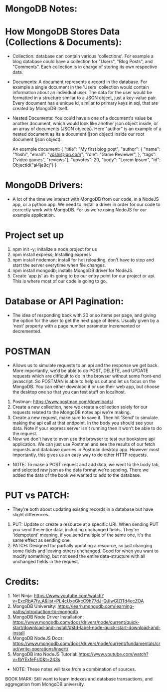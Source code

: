 # MongoDB Notes:

# How MongoDB Stores Data (Collections & Documents):

- Collection: database can contain various 'collections'. For example
  a blog database could have a collection for "Users", "Blog Posts",
  and "Comments". Each collection is in charge of storing its own
  respective data.
- Documents: A document represents a record in the database. For example
  a single document in the 'Users' collection would contain information about
  an individual user. The data for the user would be formatted in a structure
  similar to a JSON object, just a key-value pair. Every document has a
  unique id, similar to primary keys in sql, that are created by MongoDB itself.

- Nested Documents: You could have a one of a document's value be another document,
  which would look like another json object inside, or an array of documents (JSON objects).
  Here "author" is an example of a nested document as its a document (json object) inside our root
  document (json object).

  An example document: {
  "title": "My first blog post",
  "author": {
  "name": "Yoshi",
  "email": "yoshi@ign.com",
  "role": "Game Reviewer",
  },
  "tags": ["video games", "reviews"],
  "upvotes": 20,
  "body": "Lorem Ipsum",
  "id": ObjectId("ai4je9cj")
  }


# MongoDB Drivers: 
- A lot of the time we interact with MongoDB from our code, in a NodeJS
  app, or a python app. We need to install a driver in order for our code
  to correctly work with MongoDB. For us we're using NodeJS for our example application.


# Project set up
1. npm init -y; initalize a node project for us
2. npm install express; Installing express
3. npm install nodemon; install for hot reloading, don't have to stop and start the server everytime when file changes.
4. npm install mongodb; installs MongoDB driver for NodeJS.
5. Create 'app.js' as its going to be our entry point for our project or api.
  This is where most of our code is going to go.

# Database or API Pagination:
- The idea of responding back with 20 or so items per page, and 
  giving the option for the user to get the next page of items.
  Usually given by a 'next' property with a page number parameter 
  incremented or decremented. 




# POSTMAN
- Allows us to simulate requests to an api and the response 
  we get back. More importantly, we'd be able to do 
  POST, DELETE, and UPDATE requests which are difficult 
  to do in the browser without some front-end javascript. So
  POSTMAN is able to help us out and let us focus on the MongoDB.
  You can either download it or use their web app, but choose the desktop one so that you can test stuff on localhost.
1. Postman: https://www.postman.com/downloads/
2. Create a new collection, here we create a collection solely for 
  our requests related to the MongoDB notes api we're making.
3. Create a new request, make sure to save it. Then hit 'Send' to 
simulate making the api call at that endpoint. In the body
you should see your data. Note if your express server isn't running
then it won't be able to do the request. 
4. Now we don't have to even use the browser to test our bookstore api application. We can just use Postman and see the results of our fetch requests and database queries in Postman desktop app. However most importantly, this gives us an easy way to do other HTTP requests.

- NOTE: To make a POST request and add data, we went to the body tab, and 
  selected raw json as the data format we're sending. There we added the data
  of the book we wanted to add to the database.


# PUT vs PATCH:
- They're both about updating existing records in a database
  but have slight differences.
1. PUT: Update or create a resource at a specific URI. When sending PUT
  you send the entire data, including unchanged fields. They're 'idempotent'
  meaning, if you send multiple of the same one, it's the same effect as sending one.
2. PATCH: Designed for partially updating a resource, so just changing some fields and
  leaving others unchanged. Good for when you want to modify something, but not send
  the entire data-structure with all unchanged fields in the request. 


# Credits:

1. Net Ninja: https://www.youtube.com/watch?v=ExcRbA7fy_A&list=PL4cUxeGkcC9h77dJ-QJlwGlZlTd4ecZOA
2. MongoDB University: https://learn.mongodb.com/learning-paths/introduction-to-mongodb
3. MongoDB Node Driver Installation: https://www.mongodb.com/docs/drivers/node/current/quick-start/download-and-install/#std-label-node-quick-start-download-and-install
4. MongoDB NodeJS Docs: https://www.mongodb.com/docs/drivers/node/current/fundamentals/crud/write-operations/insert/
5. MongoDB into NodeJS Tutorial: https://www.youtube.com/watch?v=fbYExfeFsI0&t=243s
- NOTE: These notes will take from a combination of sources.



BOOK MARK: Still want to learn indexes and database transactions, and aggregation
  from MongoDB university.